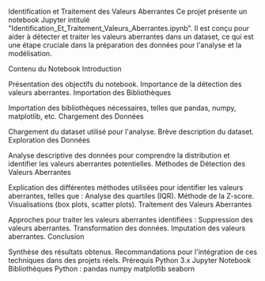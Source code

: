 Identification et Traitement des Valeurs Aberrantes
Ce projet présente un notebook Jupyter intitulé "Identification_Et_Traitement_Valeurs_Aberrantes.ipynb". Il est conçu pour aider à détecter et traiter les valeurs aberrantes dans un dataset, ce qui est une étape cruciale dans la préparation des données pour l'analyse et la modélisation.

Contenu du Notebook
Introduction

Présentation des objectifs du notebook.
Importance de la détection des valeurs aberrantes.
Importation des Bibliothèques

Importation des bibliothèques nécessaires, telles que pandas, numpy, matplotlib, etc.
Chargement des Données

Chargement du dataset utilisé pour l'analyse.
Brève description du dataset.
Exploration des Données

Analyse descriptive des données pour comprendre la distribution et identifier les valeurs aberrantes potentielles.
Méthodes de Détection des Valeurs Aberrantes

Explication des différentes méthodes utilisées pour identifier les valeurs aberrantes, telles que :
Analyse des quartiles (IQR).
Méthode de la Z-score.
Visualisations (box plots, scatter plots).
Traitement des Valeurs Aberrantes

Approches pour traiter les valeurs aberrantes identifiées :
Suppression des valeurs aberrantes.
Transformation des données.
Imputation des valeurs aberrantes.
Conclusion

Synthèse des résultats obtenus.
Recommandations pour l'intégration de ces techniques dans des projets réels.
Prérequis
Python 3.x
Jupyter Notebook
Bibliothèques Python :
pandas
numpy
matplotlib
seaborn
